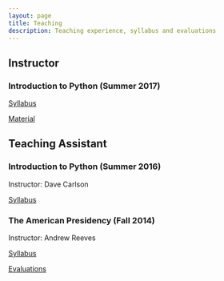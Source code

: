 ```yaml
---
layout: page
title: Teaching
description: Teaching experience, syllabus and evaluations
---
```


<section>
	<h2>Instructor</h2>
<h3>Introduction to Python (Summer 2017)</h3>
<p> <a href=""> Syllabus </a> </p>
<p> <a href="/quiz1"> Material </a> </p>

<h2>Teaching Assistant</h2>
<h3>Introduction to Python (Summer 2016)</h3>
<p> Instructor: Dave Carlson</p>
<p> <a href=""> Syllabus </a> </p>

<h3>The American Presidency (Fall 2014)</h3>
<p> Instructor: Andrew Reeves</p>
<p> <a href=""> Syllabus </a> </p>
<p> <a href=""> Evaluations </a> </p>
</section>
